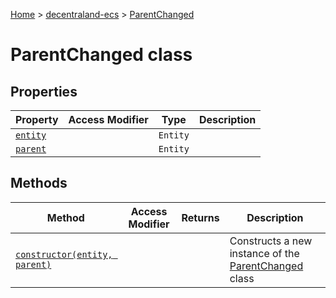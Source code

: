 [Home](./index) &gt; [decentraland-ecs](./decentraland-ecs.md) &gt; [ParentChanged](./decentraland-ecs.parentchanged.md)

# ParentChanged class

## Properties

|  Property | Access Modifier | Type | Description |
|  --- | --- | --- | --- |
|  [`entity`](./decentraland-ecs.parentchanged.entity.md) |  | `Entity` |  |
|  [`parent`](./decentraland-ecs.parentchanged.parent.md) |  | `Entity` |  |

## Methods

|  Method | Access Modifier | Returns | Description |
|  --- | --- | --- | --- |
|  [`constructor(entity, parent)`](./decentraland-ecs.parentchanged.constructor.md) |  |  | Constructs a new instance of the [ParentChanged](./decentraland-ecs.parentchanged.md) class |


